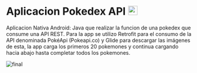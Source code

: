 # Aplicacion Pokedex API <code><img height="25" src="https://user-images.githubusercontent.com/71857156/134818950-b214139d-5f62-4f88-8bf3-e2c59dfd9c47.png"></code>
Aplicacion Nativa Android: Java que realizar la funcion de una pokedex que consume una API REST. Para la app se utilizo Retrofit para el consumo de la API denominada PokéApi (Pokeapi.co) y Glide para descargar las imágenes de esta, la app carga los primeros 20 pokemones y continua cargando hacia abajo hasta completar todos los pokemones.

![final](https://user-images.githubusercontent.com/71857156/121802624-42104080-cc0b-11eb-9aee-bcdde2b56f1b.png)
